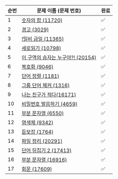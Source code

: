 | 순번 | 문제 이름 (문제 번호)         | 완료 |
| ------------------- | ---- |  ---- |
| 1 | [숫자의 합 (11720)](https://www.acmicpc.net/problem/11720) | ✅ |
| 2 | [ 경고 (3029)](https://www.acmicpc.net/problem/3029) | ✅ |
| 3 | [ !밀비 급일 (11365)](https://www.acmicpc.net/problem/11365) |✅|
| 4 | [ 세로읽기 (10798)](https://www.acmicpc.net/problem/10798) | ✅ |
| 5 | [ 이 구역의 승자는 누구야?! (20154)](https://www.acmicpc.net/problem/20154) | ✅ |
| 6 | [ 복호화 (9046)](https://www.acmicpc.net/problem/9046) | ✅ |
| 7 | [ 단어 정렬 (1181)](https://www.acmicpc.net/problem/1181) | ✅ |
| 8 | [ 그룹 단어 체커 (1316)](https://www.acmicpc.net/problem/1316) | ✅ |
| 9 | [ 나는 친구가 적다(16171)](https://www.acmicpc.net/problem/16171) | ✅ |
| 10 | [ 비밀번호 발음하기 (4659)](https://www.acmicpc.net/problem/4659) | ✅ |
| 11 | [ 부분 문자열 (6550)](https://www.acmicpc.net/problem/6550) | ✅ |
| 12 | [ 염색체 (9342)](https://www.acmicpc.net/problem/9342) | ✅ |
| 13 | [ 듣보잡 (1764)](https://www.acmicpc.net/problem/1764) | ✅ |
| 14 | [ 파일 정리 (20291)](https://www.acmicpc.net/problem/20291) | ✅ |
| 15 | [ 단어 뒤집기 2 (17413)](https://www.acmicpc.net/problem/17413) | ✅ |
| 16 | [ 부분 문자열 (16916)](https://www.acmicpc.net/problem/16916) | ✅ |
| 17 | [ 회문 (17609)](https://www.acmicpc.net/problem/17609) | ✅ |